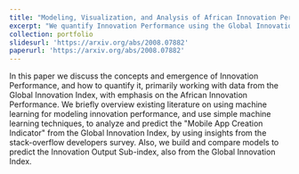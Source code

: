 ```yaml
---
title: "Modeling, Visualization, and Analysis of African Innovation Performance"
excerpt: "We quantify Innovation Performance using the Global Innovation Index and machine learning to predict the "Mobile App Creation Indicator" and the Innovation Output Sub-index."
collection: portfolio
slidesurl: 'https://arxiv.org/abs/2008.07882'
paperurl: 'https://arxiv.org/abs/2008.07882'
---
```


In this paper we discuss the concepts and emergence of Innovation Performance, and how to quantify it, primarily working with data from the Global Innovation Index, with emphasis on the African Innovation Performance. We briefly overview existing literature on using machine learning for modeling innovation performance, and use simple machine learning techniques, to analyze and predict the "Mobile App Creation Indicator" from the Global Innovation Index, by using insights from the stack-overflow developers survey. Also, we build and compare models to predict the Innovation Output Sub-index, also from the Global Innovation Index.